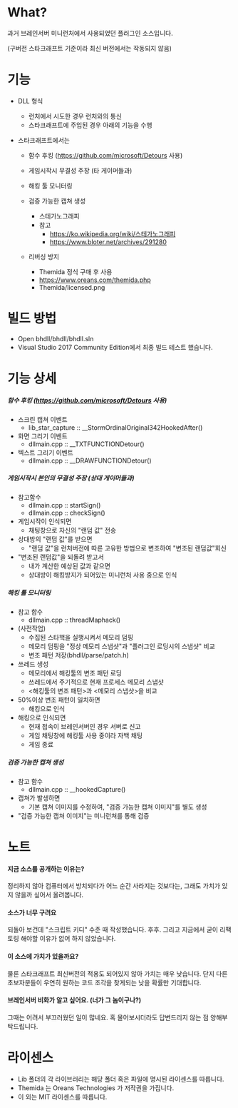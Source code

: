 # What?

과거 브레인서버 미니런처에서 사용되었던 플러그인 소스입니다.

(구버전 스타크래프트 기준이라 최신 버전에서는 작동되지 않음)



# 기능

* DLL 형식

  * 런처에서 시도한 경우 런처와의 통신
  * 스타크래프트에 주입된 경우 아래의 기능을 수행

* 스타크래프트에서는

  * 함수 후킹 (https://github.com/microsoft/Detours 사용)
  * 게임시작시 무결성 주장 (타 게이머들과)
  * 해킹 툴 모니터링

  * 검증 가능한 캡쳐 생성
    * 스테가노그래피
    * 참고
      * https://ko.wikipedia.org/wiki/스테가노그래피
      * https://www.bloter.net/archives/291280
  * 리버싱 방지
    - Themida 정식 구매 후 사용
    - https://www.oreans.com/themida.php
    - Themida/licensed.png



# 빌드 방법

* Open bhdll/bhdll/bhdll.sln
* Visual Studio 2017 Community Edition에서 최종 빌드 테스트 했습니다.



# 기능 상세

##### 함수 후킹 (https://github.com/microsoft/Detours 사용)

- 스크린 캡쳐 이벤트
  - lib_star_capture :: __StormOrdinalOriginal342HookedAfter()
- 화면 그리기 이벤트
  - dllmain.cpp :: __TXTFUNCTIONDetour()
- 텍스트 그리기 이벤트
  - dllmain.cpp :: __DRAWFUNCTIONDetour()



##### 게임시작시 본인의 무결성 주장 (상대 게이머들과)

- 참고함수
  - dllmain.cpp :: startSign()
  - dllmain.cpp :: checkSign()
- 게임시작이 인식되면
  - 채팅창으로 자신의 "랜덤 값" 전송
- 상대방의 "랜덤 값"를 받으면
  - "랜덤 값"을 런처버전에 따른 고유한 방법으로 변조하여 "변조된 랜덤값"회신
- "변조된 랜덤값"을 되돌려 받고서
  - 내가 계산한 예상된 값과 같으면
  - 상대방이 해킹방지가 되어있는 미니런처 사용 중으로 인식



##### 해킹 툴 모니터링

* 참고 함수
  * dllmain.cpp :: threadMaphack()
* (사전작업)
  * 수집된 스타핵을 실행시켜서 메모리 덤핑
  * 메모리 덤핑을 "정상 메모리 스냅샷"과 "플러그인 로딩시의 스냅샷" 비교
  * 변조 패턴 저장(bhdll/parse/patch.h)
* 쓰레드 생성
  - 메모리에서 해킹툴의 변조 패턴 로딩
  - 쓰레드에서 주기적으로 현재 프로세스 메모리 스냅샷
  - <해킹툴의 변조 패턴>과 <메모리 스냅샷>을 비교
* 50%이상 변조 패턴이 일치하면
  - 해킹으로 인식
* 해킹으로 인식되면
  - 현재 접속이 브레인서버인 경우 서버로 신고
  - 게임 채팅창에 해킹툴 사용 중이라 자백 채팅
  - 게임 종료



##### 검증 가능한 캡쳐 생성 

- 참고 함수
  - dllmain.cpp :: __hookedCapture()
- 캡쳐가 발생하면
  - 기본 캡쳐 이미지를 수정하여, "검증 가능한 캡쳐 이미지"를 별도 생성
- "검증 가능한 캡쳐 이미지"는 미니런쳐를 통해 검증



# 노트

#### 지금 소스를 공개하는 이유는?

정리하지 않아 컴퓨터에서 방치되다가 어느 순간 사라지는 것보다는, 그래도 가치가 있지 않을까 싶어서 올려봅니다.

#### 소스가 너무 구려요

되돌아 보건데 "스크립트 키디" 수준 때 작성했습니다. 후후.
그리고 지금에서 굳이 리팩토링 해야할 이유가 없어 하지 않았습니다.

#### 이 소스에 가치가 있을까요?

물론 스타크래프트 최신버전의 적용도 되어있지 않아 가치는 매우 낮습니다.
단지 다른 초보자분들이 우연히 원하는 코드 조각을 찾게되는 낮을 확률만 기대합니다.

#### 브레인서버 비화가 알고 싶어요. (너가 그 놈이구나?)

그때는 어려서 부끄러웠던 일이 많네요. 혹 물어보시더라도 답변드리지 않는 점 양해부탁드립니다.



# 라이센스

* Lib 폴더의 각 라이브러리는 해당 폴더 혹은 파일에 명시된 라이센스를 따릅니다.
* Themida 는 Oreans Technologies 가 저작권을 가집니다.
* 이 외는 MIT 라이센스를 따릅니다.